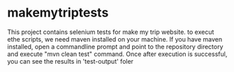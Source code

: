 # makemytriptests
This project contains selenium tests for make my trip website.
to execut ethe scripts, we need maven installed on your machine.
If you have maven installed, open a commandline prompt and point to the repository directory and execute "mvn clean test" command.
Once after execution is successful, you can see the results in 'test-output' foler
